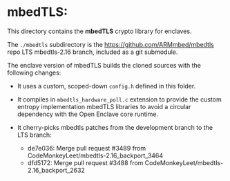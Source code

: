mbedTLS:
========

This directory contains the **mbedTLS** crypto library for enclaves.

The `./mbedtls` subdirectory is the https://github.com/ARMmbed/mbedtls
repo LTS mbedtls-2.16 branch, included as a git submodule.

The enclave version of mbedTLS builds the cloned sources with the following
changes:

- It uses a custom, scoped-down `config.h` defined in this folder.

- It compiles in `mbedtls_hardware_poll.c` extension to provide the custom
  entropy implementation mbedTLS libraries to avoid a circular dependency
  with the Open Enclave core runtime.

- It cherry-picks mbedtls patches from the development branch to the LTS
  branch:

  - de7e036: Merge pull request #3489 from CodeMonkeyLeet/mbedtls-2.16_backport_3464
  - dfd5172: Merge pull request #3488 from CodeMonkeyLeet/mbedtls-2.16_backport_2632

